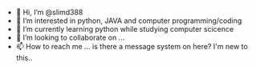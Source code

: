 - 👋 Hi, I’m @slimd388
- 👀 I’m interested in python, JAVA and computer programming/coding
- 🌱 I’m currently learning python while studying computer scicence
- 💞️ I’m looking to collaborate on ...
- 📫 How to reach me ... is there a message system on here? I'm new to this..

<!---
slimd388/slimd388 is a ✨ special ✨ repository because its `README.md` (this file) appears on your GitHub profile.
You can click the Preview link to take a look at your changes.
--->
